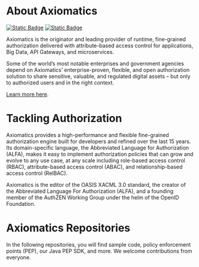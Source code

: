 # About Axiomatics

[![Static Badge](https://img.shields.io/badge/axiomatics-000000?style=social&logo=twitter&label=Follow%20us&link=https%3A%2F%2Ftwitter.com%2Faxiomatics)](https://www.twitter.com/axiomatics)
[![Static Badge](https://img.shields.io/badge/axiomatics-000000?style=social&logo=youtube&label=Subscribe&link=https%3A%2F%2Fwww.youtube.com%2Fc%2Faxiomatics)](https://www.youtube.com/axiomatics)

Axiomatics is the originator and leading provider of runtime, fine-grained authorization delivered with attribute-based access control for applications, Big Data, API Gateways, and microservices.

Some of the world’s most notable enterprises and government agencies depend on Axiomatics’ enterprise-proven, flexible, and open authorization solution to share sensitive, valuable, and regulated digital assets – but only to authorized users and in the right context.

[Learn more here](https://axiomatics.com/solutions).

# Tackling Authorization

Axiomatics provides a high-performance and flexible fine-grained authorization engine built for developers and refined over the last 15 years. Its domain-specific language, the Abbreviated Language for Authorization (ALFA), makes it easy to implement authorization policies that can grow and evolve to any use case, at any scale including role-based access control (RBAC), attribute-based access control (ABAC), and relationship-based access control (RelBAC).

Axiomatics is the editor of the OASIS XACML 3.0 standard, the creator of the Abbreviated Language For Authorization (ALFA), and a founding member of the AuthZEN Working Group under the helm of the OpenID Foundation.

# Axiomatics Repositories

In the following repositories, you will find sample code, policy enforcement points (PEP), our Java PEP SDK, and more. We welcome contributions from everyone.
